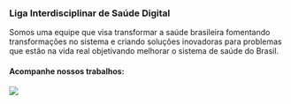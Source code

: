 <h3> Liga Interdisciplinar de Saúde Digital </h3>

<p> Somos uma equipe que visa transformar a saúde brasileira fomentando transformações no sistema e criando soluções inovadoras para problemas que estão na vida real objetivando melhorar o sistema de saúde do Brasil.</p>

<h4>Acompanhe nossos trabalhos:</h4>
<a href="https://www.instagram.com/lisdteam/">
  <img src="https://img.shields.io/badge/Instagram-E4405F?style=for-the-badge&logo=instagram&logoColor=white" />
</a>
